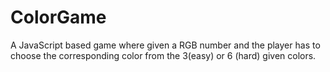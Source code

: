 # ColorGame
A JavaScript based game where given a RGB number and the player has to choose the corresponding color from the 3(easy) or 6 (hard) given colors. 
